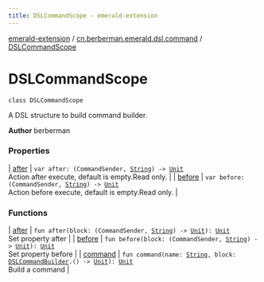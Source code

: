 ```yaml
---
title: DSLCommandScope - emerald-extension
---
```


[emerald-extension](../../index.html) / [cn.berberman.emerald.dsl.command](../index.html) / [DSLCommandScope](.)

# DSLCommandScope

`class DSLCommandScope`

A DSL structure to build command builder.

**Author**
berberman

### Properties

| [after](after.html) | `var after: (CommandSender, `[`String`](https://kotlinlang.org/api/latest/jvm/stdlib/kotlin/-string/index.html)`) -> `[`Unit`](https://kotlinlang.org/api/latest/jvm/stdlib/kotlin/-unit/index.html)<br>Action after execute, default is empty.Read only. |
| [before](before.html) | `var before: (CommandSender, `[`String`](https://kotlinlang.org/api/latest/jvm/stdlib/kotlin/-string/index.html)`) -> `[`Unit`](https://kotlinlang.org/api/latest/jvm/stdlib/kotlin/-unit/index.html)<br>Action before execute, default is empty.Read only. |

### Functions

| [after](after.html) | `fun after(block: (CommandSender, `[`String`](https://kotlinlang.org/api/latest/jvm/stdlib/kotlin/-string/index.html)`) -> `[`Unit`](https://kotlinlang.org/api/latest/jvm/stdlib/kotlin/-unit/index.html)`): `[`Unit`](https://kotlinlang.org/api/latest/jvm/stdlib/kotlin/-unit/index.html)<br>Set property after |
| [before](before.html) | `fun before(block: (CommandSender, `[`String`](https://kotlinlang.org/api/latest/jvm/stdlib/kotlin/-string/index.html)`) -> `[`Unit`](https://kotlinlang.org/api/latest/jvm/stdlib/kotlin/-unit/index.html)`): `[`Unit`](https://kotlinlang.org/api/latest/jvm/stdlib/kotlin/-unit/index.html)<br>Set property before |
| [command](command.html) | `fun command(name: `[`String`](https://kotlinlang.org/api/latest/jvm/stdlib/kotlin/-string/index.html)`, block: `[`DSLCommandBuilder`](../-d-s-l-command-builder/index.html)`.() -> `[`Unit`](https://kotlinlang.org/api/latest/jvm/stdlib/kotlin/-unit/index.html)`): `[`Unit`](https://kotlinlang.org/api/latest/jvm/stdlib/kotlin/-unit/index.html)<br>Build a command |

